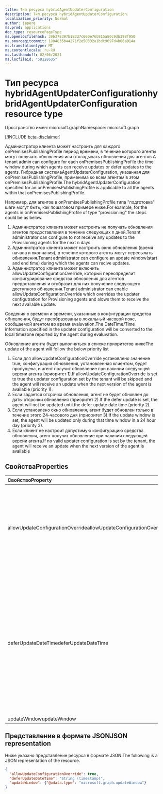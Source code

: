 ```yaml
---
title: Тип ресурса hybridAgentUpdaterConfiguration
description: Тип ресурса hybridAgentUpdaterConfiguration.
localization_priority: Normal
author: japere
ms.prod: applications
doc_type: resourcePageType
ms.openlocfilehash: 39b378397b18337c660e76b815a80c9db398f950
ms.sourcegitcommit: 1004835b44271f2e50332a1bdc9097d4b06a914a
ms.translationtype: MT
ms.contentlocale: ru-RU
ms.lasthandoff: 02/06/2021
ms.locfileid: "50128605"
---
```

# <a name="hybridagentupdaterconfiguration-resource-type"></a><span data-ttu-id="60beb-103">Тип ресурса hybridAgentUpdaterConfiguration</span><span class="sxs-lookup"><span data-stu-id="60beb-103">hybridAgentUpdaterConfiguration resource type</span></span>

<span data-ttu-id="60beb-104">Пространство имен: microsoft.graph</span><span class="sxs-lookup"><span data-stu-id="60beb-104">Namespace: microsoft.graph</span></span>

[!INCLUDE [beta-disclaimer](../../includes/beta-disclaimer.md)]

<span data-ttu-id="60beb-105">Администратор клиента может настроить для каждого onPremisesPublishingProfile период времени, в течение которого агенты могут получать обновления или откладывать обновления для агентов.</span><span class="sxs-lookup"><span data-stu-id="60beb-105">A tenant admin can configure for each onPremisesPublishingProfile the time window during which agents can receive updates or defer updates to the agents.</span></span> <span data-ttu-id="60beb-106">Гибридная системаAgentUpdaterConfiguration, указанная для onPremisesPublishingProfile, применима ко всем агентам в этом onPremisesPublishingProfile.</span><span class="sxs-lookup"><span data-stu-id="60beb-106">The hybridAgentUpdaterConfiguration specified for an onPremisesPublishingProfile is applicable to all the agents within that onPremisesPublishingProfile.</span></span>

<span data-ttu-id="60beb-107">Например, для агентов в onPremisesPublishingProfile типа "подготовка" шаги могут быть, как пошаговом примере ниже.</span><span class="sxs-lookup"><span data-stu-id="60beb-107">For example, for the agents in onPremisesPublishingProfile of type "provisioning" the steps could be as below.</span></span>

1) <span data-ttu-id="60beb-108">Администратор клиента может настроить не получать обновления агентов предоставления в течение следующих n дней.</span><span class="sxs-lookup"><span data-stu-id="60beb-108">Tenant administrator can configure to not receive any updates to the Provisioning agents for the next n days.</span></span>
2) <span data-ttu-id="60beb-109">Администратор клиента может настроить окно обновления (время начала и окончания), в течение которого агенты могут пересылать обновления.</span><span class="sxs-lookup"><span data-stu-id="60beb-109">Tenant administrator can configure an update window(start and end time) during which the agents can recive updates.</span></span>
3) <span data-ttu-id="60beb-110">Администратор клиента может включить allowUpdateConfigurationOverride, который переопределит конфигурирование средства обновления для агентов предоставления и отобразит для них получение следующего доступного обновления.</span><span class="sxs-lookup"><span data-stu-id="60beb-110">Tenant administrator can enable allowUpdateConfigurationOverride which overrides the updater configutration for Provisioning agents and alows them to receive the next available update.</span></span>

<span data-ttu-id="60beb-111">Сведения о времени и времени, указанные в конфигурации средства обновления, будут преобразованы в локальный часовой пояс, сообщаемой агентом во время evaluvation.</span><span class="sxs-lookup"><span data-stu-id="60beb-111">The DateTime/Time information specified in the updater configuration will be converted to the local timezone reported by the agent during evaluvation.</span></span>

<span data-ttu-id="60beb-112">Обновление агента будет выполняться в списке приоритетов ниже</span><span class="sxs-lookup"><span data-stu-id="60beb-112">The update of the agent will follow the below priority list</span></span>

1) <span data-ttu-id="60beb-113">Если для allowUpdateConfigurationOverride установлено значение true, конфигурация обновления, установленная клиентом, будет пропущена, и агент получит обновление при наличии следующей версии агента (приоритет 1).</span><span class="sxs-lookup"><span data-stu-id="60beb-113">If allowUpdateConfigurationOverride is set to true the updater configuration set by the tenant will be skipped and the agent will receive an update when the next version of the agent is available (priority 1).</span></span>
2) <span data-ttu-id="60beb-114">Если задается отсрочка обновления, агент не будет обновлен до даты отсрочки обновления (приоритет 2).</span><span class="sxs-lookup"><span data-stu-id="60beb-114">If the defer update is set, the agent will not be updated until the defer update date time (priority 2).</span></span>
3) <span data-ttu-id="60beb-115">Если установлено окно обновления, агент будет обновлен только в течение этого 24-часового дня (приоритет 3).</span><span class="sxs-lookup"><span data-stu-id="60beb-115">If the update window is set, the agent will be updated only during that time window in a 24 hour day (priority 3).</span></span>
4) <span data-ttu-id="60beb-116">Если клиент не настроит допустимую конфигурацию средства обновления, агент получит обновление при наличии следующей версии агента.</span><span class="sxs-lookup"><span data-stu-id="60beb-116">If no valid updater configuration is set by the tenant, the agent will receive an update when the next version of the agent is available</span></span>

## <a name="properties"></a><span data-ttu-id="60beb-117">Свойства</span><span class="sxs-lookup"><span data-stu-id="60beb-117">Properties</span></span>

| <span data-ttu-id="60beb-118">Свойство</span><span class="sxs-lookup"><span data-stu-id="60beb-118">Property</span></span>     | <span data-ttu-id="60beb-119">Тип</span><span class="sxs-lookup"><span data-stu-id="60beb-119">Type</span></span>        | <span data-ttu-id="60beb-120">Описание</span><span class="sxs-lookup"><span data-stu-id="60beb-120">Description</span></span> |
|:-------------|:------------|:------------|
|<span data-ttu-id="60beb-121">allowUpdateConfigurationOverride</span><span class="sxs-lookup"><span data-stu-id="60beb-121">allowUpdateConfigurationOverride</span></span>|<span data-ttu-id="60beb-122">Boolean</span><span class="sxs-lookup"><span data-stu-id="60beb-122">Boolean</span></span>|<span data-ttu-id="60beb-123">Указывает, будет ли пропущена конфигурация обновления, и агент получит обновление при наличии следующей версии агента.</span><span class="sxs-lookup"><span data-stu-id="60beb-123">Indicates if updater configuration will be skipped and the agent will receive an update when the next version of the agent is available.</span></span>|
|<span data-ttu-id="60beb-124">deferUpdateDateTime</span><span class="sxs-lookup"><span data-stu-id="60beb-124">deferUpdateDateTime</span></span>|<span data-ttu-id="60beb-125">DateTimeOffset</span><span class="sxs-lookup"><span data-stu-id="60beb-125">DateTimeOffset</span></span>|<span data-ttu-id="60beb-p102">Тип Timestamp представляет сведения о времени и дате с использованием формата ISO 8601 (всегда используется формат UTC). Например, значение полуночи 1 января 2014 г. в формате UTC выглядит так: `'2014-01-01T00:00:00Z'`.</span><span class="sxs-lookup"><span data-stu-id="60beb-p102">The Timestamp type represents date and time information using ISO 8601 format and is always in UTC time. For example, midnight UTC on Jan 1, 2014 would look like this: `'2014-01-01T00:00:00Z'`</span></span>|
|<span data-ttu-id="60beb-128">updateWindow</span><span class="sxs-lookup"><span data-stu-id="60beb-128">updateWindow</span></span>|[<span data-ttu-id="60beb-129">updateWindow</span><span class="sxs-lookup"><span data-stu-id="60beb-129">updateWindow</span></span>](updatewindow.md)||

## <a name="json-representation"></a><span data-ttu-id="60beb-130">Представление в формате JSON</span><span class="sxs-lookup"><span data-stu-id="60beb-130">JSON representation</span></span>

<span data-ttu-id="60beb-131">Ниже указано представление ресурса в формате JSON.</span><span class="sxs-lookup"><span data-stu-id="60beb-131">The following is a JSON representation of the resource.</span></span>

<!-- {
  "blockType": "resource",
  "optionalProperties": [

  ],
  "@odata.type": "microsoft.graph.hybridAgentUpdaterConfiguration",
  "baseType": null
}-->

```json
{
  "allowUpdateConfigurationOverride": true,
  "deferUpdateDateTime": "String (timestamp)",
  "updateWindow": {"@odata.type": "microsoft.graph.updateWindow"}
}
```

<!-- uuid: 16cd6b66-4b1a-43a1-adaf-3a886856ed98
2019-02-04 14:57:30 UTC -->
<!-- {
  "type": "#page.annotation",
  "description": "hybridAgentUpdaterConfiguration resource",
  "keywords": "",
  "section": "documentation",
  "tocPath": ""
}-->


